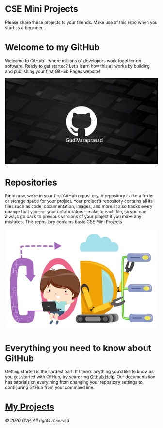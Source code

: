 # CSE Mini Projects

Please share these projects to your friends. Make use of this repo when you start as a beginner...

<h1>Welcome to my GitHub</h1>

Welcome to GitHub—where millions of developers work together on software. Ready to get started? Let’s learn how this all works by building and publishing your first GitHub Pages website!

![](./gitgvp.jpg)


<h1>Repositories</h1>

Right now, we’re in your first GitHub repository. A repository is like a folder or storage space for your project. Your project's repository contains all its files such as code, documentation, images, and more. It also tracks every change that you—or your collaborators—make to each file, so you can always go back to previous versions of your project if you make any mistakes. This repository contains basic CSE Mini Projects

![](./code.jpg)

<h1>Everything you need to know about GitHub</h1>

Getting started is the hardest part. If there’s anything you’d like to know as you get started with GitHub, try searching <a href="https://help.github.com/en" target="_blank">GitHub Help</a>. Our documentation has tutorials on everything from changing your repository settings to configuring GitHub from your command line.

# [My Projects](https://gudivaraprasad.github.io/GVP/Projects/)

   *&copy; 2020 GVP, All rights reserved*
